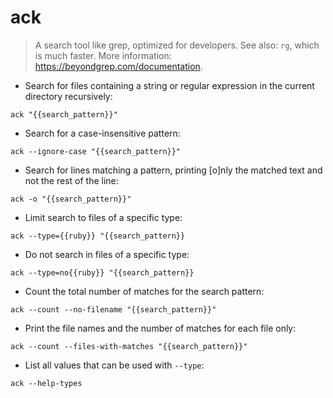 # ack

> A search tool like grep, optimized for developers.
> See also: `rg`, which is much faster.
> More information: <https://beyondgrep.com/documentation>.

- Search for files containing a string or regular expression in the current directory recursively:

`ack "{{search_pattern}}"`

- Search for a case-insensitive pattern:

`ack --ignore-case "{{search_pattern}}"`

- Search for lines matching a pattern, printing [o]nly the matched text and not the rest of the line:

`ack -o "{{search_pattern}}"`

- Limit search to files of a specific type:

`ack --type={{ruby}} "{{search_pattern}}`

- Do not search in files of a specific type:

`ack --type=no{{ruby}} "{{search_pattern}}`

- Count the total number of matches for the search pattern:

`ack --count --no-filename "{{search_pattern}}"`

- Print the file names and the number of matches for each file only:

`ack --count --files-with-matches "{{search_pattern}}"`

- List all values that can be used with `--type`:

`ack --help-types`
